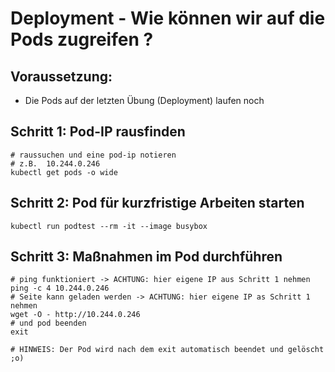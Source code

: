 # Deployment - Wie können wir auf die Pods zugreifen ?

## Voraussetzung: 

  * Die Pods auf der letzten Übung (Deployment) laufen noch

## Schritt 1: Pod-IP rausfinden 

```
# raussuchen und eine pod-ip notieren
# z.B.  10.244.0.246
kubectl get pods -o wide
```

## Schritt 2: Pod für kurzfristige Arbeiten starten

```
kubectl run podtest --rm -it --image busybox 
```

## Schritt 3: Maßnahmen im Pod durchführen 

```
# ping funktioniert -> ACHTUNG: hier eigene IP aus Schritt 1 nehmen 
ping -c 4 10.244.0.246 
# Seite kann geladen werden -> ACHTUNG: hier eigene IP as Schritt 1 nehmen 
wget -O - http://10.244.0.246
# und pod beenden
exit
```
```
# HINWEIS: Der Pod wird nach dem exit automatisch beendet und gelöscht ;o)
```

